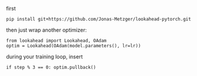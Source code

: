 first 

```
pip install git+https://github.com/Jonas-Metzger/lookahead-pytorch.git
```

then just wrap another optimizer:

```
from lookahead import Lookahead, OAdam
optim = Lookahead(OAdam(model.parameters(), lr=lr))

```

during your training loop, insert

```
if step % 3 == 0: optim.pullback()
```
